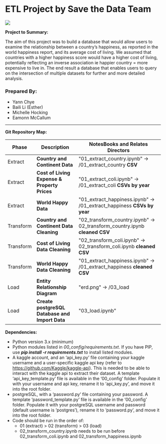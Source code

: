 ETL Project by Save the Data Team
===============

![](https://whatphone.com.au/assets/2018/02/data-840x630.jpg)

**Project to Summary:**

The aim of this project was to build a database that would allow users to examine the relationship between a country’s happiness, as reported in the world happiness report, and its average cost of living.  We assumed that countries with a higher happiness score would have a higher cost of living, potentially reflecting an inverse association ie happier country = more expensive to live in. The end result a database that enables users to query on the intersection of multiple datasets for further and more detailed analysis.   

### Prepared By:

* Yann Chye
* Baili Li (Esther)
* Michelle Hocking
* Eamonn McCallum
***


**Git Repository Map:**

| Phase | Description| NotesBooks and Relates Directors  |
| --------  | ------------------- | --------------------- |
| Extract | **Country and Continent Data**| "01_extract_country.ipynb" -> /01_extract_country **CSV**| 
| Extract | **Cost of Living Expense & Property Prices**| "01_extract_coli.ipynb" -> /01_extract_coli **CSVs by year**| 
| Extract | **World Happy Data** | "01_extract_happiness.ipynb" -> /01_extract_happiness  **CSVs by year**| 
| Transform | **Country and Continent Data Cleaning** | "02_transform_country.ipynb" -> 02_transform_country.ipynb **cleaned CSV**| 
| Transform | **Cost of Living Data Cleaning** | "02_transform_coli.ipynb" -> 02_transform_coli.ipynb **cleaned CSV**| 
| Transform | **World Happy Data Cleaning** | "01_extract_happiness.ipynb" -> /01_extract_happiness **cleaned CSV**| 
| Load | **Entity Relationship Diagram** | "erd.png" -> /03_load | 
| Load | **Create postgreSQL Database and Import Data** | "03_load.ipynb" | 

**Dependencies:**
* Python version 3.x (minimum)
* Python modules listed in *00_config/requirements.txt*. If you have PIP, use ***pip install -r requirements.txt*** to install listed modules.
* A kaggle account, and an ‘api_key.py’ file containing your kaggle username and a user-specific kaggle api key (refer to https://github.com/Kaggle/kaggle-api). This is needed to be able to interact with the kaggle api to extract their dataset. A template ‘api_key_template.py’ file is available in the ‘00_config’ folder. Populate it with your username and api key, rename it to ‘api_key.py’, and move it into the root folder.
* postgreSQL, with a ‘password.py’ file containing your password. A template ‘password_template.py’ file is available in the ‘00_config’ folder. Populate it with your postgreSQL username and password (default username is ‘postgres’), rename it to ‘password.py’, and move it into the root folder.
* Code should be run in the order of:
  * 01 (extract) > 02 (transform) > 03 (load) 
  * 02_transform_country.ipynb needs to be run before 02_transform_coli.ipynb and 02_transform_happiness.ipynb
